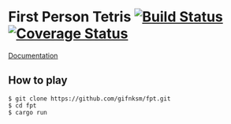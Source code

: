 # First Person Tetris [![Build Status](https://travis-ci.org/gifnksm/fpt.svg)](https://travis-ci.org/gifnksm/fpt) [![Coverage Status](https://coveralls.io/repos/gifnksm/fpt/badge.svg?branch=master&service=github)](https://coveralls.io/github/gifnksm/fpt?branch=master)

[Documentation](https://gifnksm.github.io/fpt)

## How to play

```
$ git clone https://github.com/gifnksm/fpt.git
$ cd fpt
$ cargo run
```
